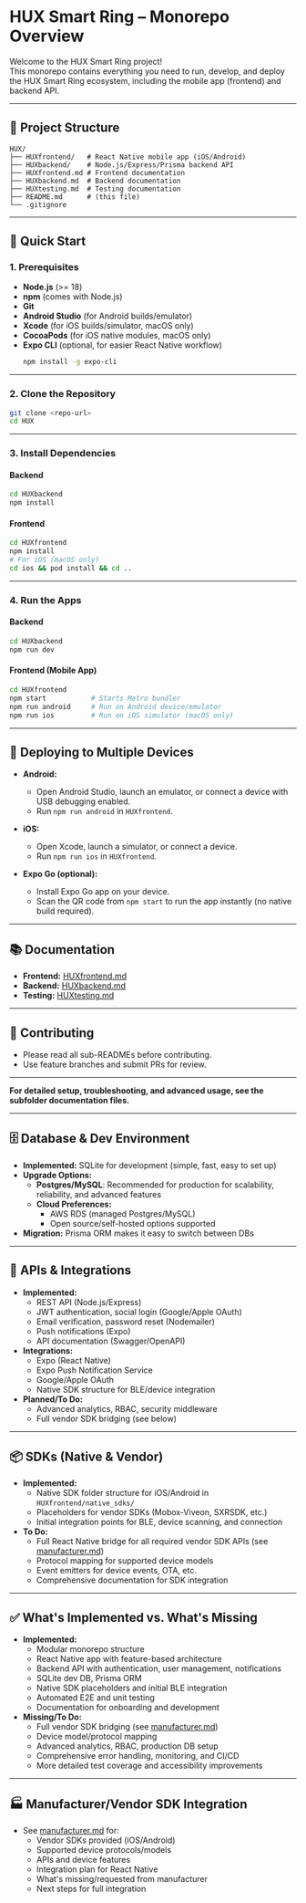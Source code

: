 # HUX Smart Ring – Monorepo Overview

Welcome to the HUX Smart Ring project!  
This monorepo contains everything you need to run, develop, and deploy the HUX Smart Ring ecosystem, including the mobile app (frontend) and backend API.

---

## 📁 Project Structure

```
HUX/
├── HUXfrontend/   # React Native mobile app (iOS/Android)
├── HUXbackend/    # Node.js/Express/Prisma backend API
├── HUXfrontend.md # Frontend documentation
├── HUXbackend.md  # Backend documentation
├── HUXtesting.md  # Testing documentation
├── README.md      # (this file)
└── .gitignore
```

---

## 🚀 Quick Start

### 1. **Prerequisites**

- **Node.js** (>= 18)
- **npm** (comes with Node.js)
- **Git**
- **Android Studio** (for Android builds/emulator)
- **Xcode** (for iOS builds/simulator, macOS only)
- **CocoaPods** (for iOS native modules, macOS only)
- **Expo CLI** (optional, for easier React Native workflow)
  ```sh
  npm install -g expo-cli
  ```

---

### 2. **Clone the Repository**

```sh
git clone <repo-url>
cd HUX
```

---

### 3. **Install Dependencies**

#### Backend
```sh
cd HUXbackend
npm install
```

#### Frontend
```sh
cd HUXfrontend
npm install
# For iOS (macOS only)
cd ios && pod install && cd ..
```

---

### 4. **Run the Apps**

#### Backend
```sh
cd HUXbackend
npm run dev
```

#### Frontend (Mobile App)
```sh
cd HUXfrontend
npm start           # Starts Metro bundler
npm run android     # Run on Android device/emulator
npm run ios         # Run on iOS simulator (macOS only)
```

---

## 📱 Deploying to Multiple Devices

- **Android:**  
  - Open Android Studio, launch an emulator, or connect a device with USB debugging enabled.
  - Run `npm run android` in `HUXfrontend`.

- **iOS:**  
  - Open Xcode, launch a simulator, or connect a device.
  - Run `npm run ios` in `HUXfrontend`.

- **Expo Go (optional):**  
  - Install Expo Go app on your device.
  - Scan the QR code from `npm start` to run the app instantly (no native build required).

---

## 📚 Documentation

- **Frontend:** [HUXfrontend.md](./HUXfrontend.md)
- **Backend:** [HUXbackend.md](./HUXbackend.md)
- **Testing:** [HUXtesting.md](./HUXtesting.md)

---

## 🤝 Contributing

- Please read all sub-READMEs before contributing.
- Use feature branches and submit PRs for review.

---

**For detailed setup, troubleshooting, and advanced usage, see the subfolder documentation files.**

---

## 🗄️ Database & Dev Environment

- **Implemented:** SQLite for development (simple, fast, easy to set up)
- **Upgrade Options:**
  - **Postgres/MySQL**: Recommended for production for scalability, reliability, and advanced features
  - **Cloud Preferences:**
    - AWS RDS (managed Postgres/MySQL)
    - Open source/self-hosted options supported
- **Migration:** Prisma ORM makes it easy to switch between DBs

---

## 🔌 APIs & Integrations

- **Implemented:**
  - REST API (Node.js/Express)
  - JWT authentication, social login (Google/Apple OAuth)
  - Email verification, password reset (Nodemailer)
  - Push notifications (Expo)
  - API documentation (Swagger/OpenAPI)
- **Integrations:**
  - Expo (React Native)
  - Expo Push Notification Service
  - Google/Apple OAuth
  - Native SDK structure for BLE/device integration
- **Planned/To Do:**
  - Advanced analytics, RBAC, security middleware
  - Full vendor SDK bridging (see below)

---

## 📦 SDKs (Native & Vendor)

- **Implemented:**
  - Native SDK folder structure for iOS/Android in `HUXfrontend/native_sdks/`
  - Placeholders for vendor SDKs (Mobox-Viveon, SXRSDK, etc.)
  - Initial integration points for BLE, device scanning, and connection
- **To Do:**
  - Full React Native bridge for all required vendor SDK APIs (see [manufacturer.md](./manufacturer.md))
  - Protocol mapping for supported device models
  - Event emitters for device events, OTA, etc.
  - Comprehensive documentation for SDK integration

---

## ✅ What's Implemented vs. What's Missing

- **Implemented:**
  - Modular monorepo structure
  - React Native app with feature-based architecture
  - Backend API with authentication, user management, notifications
  - SQLite dev DB, Prisma ORM
  - Native SDK placeholders and initial BLE integration
  - Automated E2E and unit testing
  - Documentation for onboarding and development
- **Missing/To Do:**
  - Full vendor SDK bridging (see [manufacturer.md](./manufacturer.md))
  - Device model/protocol mapping
  - Advanced analytics, RBAC, production DB setup
  - Comprehensive error handling, monitoring, and CI/CD
  - More detailed test coverage and accessibility improvements

---

## 🏭 Manufacturer/Vendor SDK Integration

- See [manufacturer.md](./manufacturer.md) for:
  - Vendor SDKs provided (iOS/Android)
  - Supported device protocols/models
  - APIs and device features
  - Integration plan for React Native
  - What's missing/requested from manufacturer
  - Next steps for full integration 